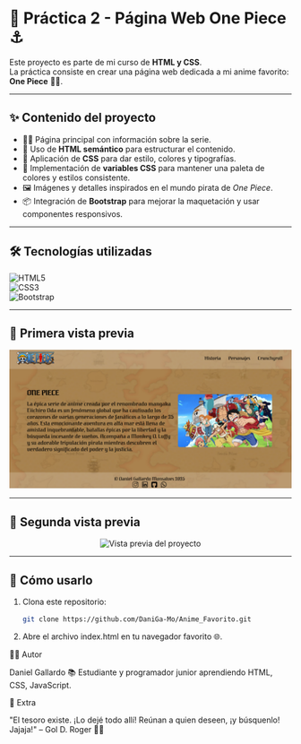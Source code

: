# 🌊 Práctica 2 - Página Web One Piece ⚓

Este proyecto es parte de mi curso de **HTML y CSS**.  
La práctica consiste en crear una página web dedicada a mi anime favorito: **One Piece** 🏴‍☠️.

---

## ✨ Contenido del proyecto
- 🏴‍☠️ Página principal con información sobre la serie.  
- 📄 Uso de **HTML semántico** para estructurar el contenido.  
- 🎨 Aplicación de **CSS** para dar estilo, colores y tipografías.  
- 🎨 Implementación de **variables CSS** para mantener una paleta de colores y estilos consistente.  
- 🖼️ Imágenes y detalles inspirados en el mundo pirata de *One Piece*.  
- 📦 Integración de **Bootstrap** para mejorar la maquetación y usar componentes responsivos.  

---

## 🛠️ Tecnologías utilizadas
![HTML5](https://img.shields.io/badge/HTML5-E34F26?style=for-the-badge&logo=html5&logoColor=white)  
![CSS3](https://img.shields.io/badge/CSS3-1572B6?style=for-the-badge&logo=css3&logoColor=white)  
![Bootstrap](https://img.shields.io/badge/Bootstrap-7952B3?style=for-the-badge&logo=bootstrap&logoColor=white)

---

## 📸 Primera vista previa
<p align="center">
  <img src="./screenshot.png" alt="Vista previa del proyecto" width="700">
</p>

---
## 📸 Segunda vista previa
<p align="center">
  <img src="./captura.png" alt="Vista previa del proyecto" width="700">
</p>

---

## 🚀 Cómo usarlo
1. Clona este repositorio:
   ```bash
   git clone https://github.com/DaniGa-Mo/Anime_Favorito.git
2. Abre el archivo index.html en tu navegador favorito 🌐.

👨‍💻 Autor

Daniel Gallardo
📚 Estudiante y programador junior aprendiendo HTML, CSS, JavaScript.

🎉 Extra


"El tesoro existe. ¡Lo dejé todo allí! Reúnan a quien deseen, ¡y búsquenlo! Jajaja!" – Gol D. Roger 🏴‍☠️
